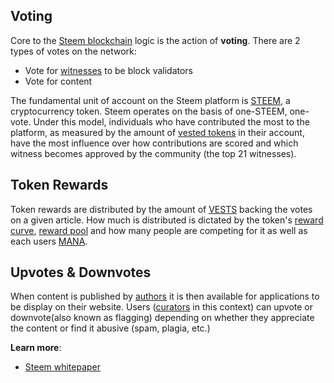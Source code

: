 ## Voting

Core to the [Steem blockchain](/glossary/steem-blockchain.md) logic is the action of **voting**. There are 2 types of votes on the network:

- Vote for [witnesses](/glossary/witness.md) to be block validators
- Vote for content

The fundamental unit of account on the Steem platform is [STEEM](/glossary/steem.md), a cryptocurrency token. Steem operates on the basis of one-STEEM, one-vote. Under this model, individuals who have contributed the most to the platform, as measured by the amount of [vested tokens](/glossary/steem-power.md) in their account, have the most influence over how contributions are scored and which witness becomes approved by the community (the top 21 witnesses).

## Token Rewards

Token rewards are distributed by the amount of [VESTS](/glossary/vests.md) backing the votes on a given article. How much is distributed is dictated by the token's [reward curve](/glossary/reward-curve.md), [reward pool](/glossary/reward-pool.md) and how many people are competing for it as well as each users [MANA](/glossary/mana.md). 

## Upvotes & Downvotes

When content is published by [authors](/glossary/author.md) it is then available for applications to be display on their website. Users ([curators](/glossary/curator.md) in this context) can upvote or downvote(also known as flagging) depending on whether they appreciate the content or find it abusive (spam, plagia, etc.)

**Learn more**: 
- [Steem whitepaper](https://steem.io/steem-whitepaper.pdf)




